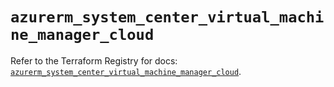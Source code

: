# `azurerm_system_center_virtual_machine_manager_cloud`

Refer to the Terraform Registry for docs: [`azurerm_system_center_virtual_machine_manager_cloud`](https://registry.terraform.io/providers/hashicorp/azurerm/4.17.0/docs/resources/system_center_virtual_machine_manager_cloud).
